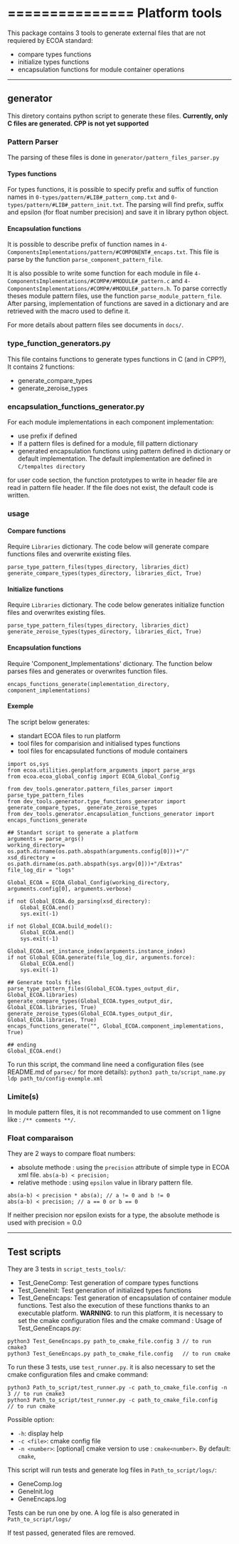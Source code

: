 ===============
Platform tools
===============

This package contains 3 tools to generate external files that are not requiered by ECOA standard:
- compare types functions
- initialize types functions
- encapsulation functions for module container operations

-------------
generator
-------------
This diretory contains python script to generate these files.
**Currently, only C files are generated. CPP is not yet supported**

### Pattern Parser

The parsing of these files is done in `generator/pattern_files_parser.py`

#### Types functions
For types functions, it is possible to specify prefix and suffix of function names in `0-types/pattern/#LIB#_pattern_comp.txt` and `0-types/pattern/#LIB#_pattern_init.txt`. The parsing will find prefix, suffix and epsilon (for float number precision) and save it in library python object.

#### Encapsulation functions
It is possible to describe prefix of function names in `4-ComponentsImplementations/pattern/#COMPONENT#_encaps.txt`. This file is parse by the function `parse_component_pattern_file`.

It is also possible to write some function for each module in file `4-ComponentsImplementations/#COMP#/#MODULE#_pattern.c` and `4-ComponentsImplementations/#COMP#/#MODULE#_pattern.h`. To parse correctly theses module pattern files, use the function  `parse_module_pattern_file`. After parsing, implementation of functions are saved in a dictionary and are retrieved with the macro used to define it.

For more details about pattern files see documents in ```docs/```.


### type_function_generators.py
This file contains functions to generate types functions in C (and in CPP?), It contains 2 functions:
- generate_compare_types
- generate_zeroise_types

### encapsulation_functions_generator.py
For each module implementations in each component implementation:
- use prefix if defined
- If a pattern files is defined for a module, fill pattern dictionary
- generated encapsulation functions using pattern defined in dictionary or default implementation. The default implementation are defined in `C/tempaltes directory`

for user code section, the function prototypes to write in header file are read in pattern file header. If the file does not exist, the default code is written.

### usage
#### Compare functions
Require `Libraries` dictionary. The code below will generate compare functions files and overwrite existing files.
```
parse_type_pattern_files(types_directory, libraries_dict)
generate_compare_types(types_directory, libraries_dict, True)
```

#### Initialize functions
Require `Libraries` dictionary. The code below generates initialize function files and overwrites existing files.
```
parse_type_pattern_files(types_directory, libraries_dict)
generate_zeroise_types(types_directory, libraries_dict, True)
```

#### Encapsulation functions
Require 'Component_Implementations' dictionary. The function below parses files and generates or overwrites function files.
```
encaps_functions_generate(implementation_directory, component_implementations)
```

#### Exemple
The script below generates:
 - standart ECOA files to run platform
 - tool files for comparision and initialised types functions
 - tool files for encapsulated functions of module containers

```
import os,sys
from ecoa.utilities.genplatform_arguments import parse_args
from ecoa.ecoa_global_config import ECOA_Global_Config

from dev_tools.generator.pattern_files_parser import parse_type_pattern_files
from dev_tools.generator.type_functions_generator import generate_compare_types,  generate_zeroise_types
from dev_tools.generator.encapsulation_functions_generator import encaps_functions_generate

## Standart script to generate a platform
arguments = parse_args()
working_directory= os.path.dirname(os.path.abspath(arguments.config[0]))+"/"
xsd_directory = os.path.dirname(os.path.abspath(sys.argv[0]))+"/Extras"
file_log_dir = "logs"

Global_ECOA = ECOA_Global_Config(working_directory, arguments.config[0], arguments.verbose)

if not Global_ECOA.do_parsing(xsd_directory):
	Global_ECOA.end()
	sys.exit(-1)

if not Global_ECOA.build_model():
	Global_ECOA.end()
	sys.exit(-1)

Global_ECOA.set_instance_index(arguments.instance_index)
if not Global_ECOA.generate(file_log_dir, arguments.force):
	Global_ECOA.end()
	sys.exit(-1)

## Generate tools files
parse_type_pattern_files(Global_ECOA.types_output_dir, Global_ECOA.libraries)
generate_compare_types(Global_ECOA.types_output_dir, Global_ECOA.libraries, True)
generate_zeroise_types(Global_ECOA.types_output_dir, Global_ECOA.libraries, True)
encaps_functions_generate("", Global_ECOA.component_implementations, True)

## ending
Global_ECOA.end()
```

To run this script, the command line need a configuration files (see README.md of ```parsec/``` for more details):
```python3 path_to/script_name.py ldp path_to/config-exemple.xml```


### Limite(s)
In module pattern files, it is not recommanded to use comment on 1 ligne like : `/** comments **/`.

### Float comparaison
They are 2 ways to compare float numbers:
 - absolute methode : using the `precision` attribute of simple type in ECOA xml file.
```abs(a-b) < precision;```
 - relative methode : using `epsilon` value in library pattern file.
```
abs(a-b) < precision * abs(a); // a != 0 and b != 0
abs(a-b) < precision; // a == 0 or b == 0
```
If neither precision nor epsilon exists for a type, the absolute methode is used with precision = 0.0


-------------
Test scripts
-------------
They are 3 tests in `script_tests_tools/`:
 - Test_GeneComp: Test generation of compare types functions
 - Test_GeneInit: Test generation of initialized types functions
 - Test_GeneEncaps: Test generation of encapsulation of container module functions. Test also the execution of these functions thanks to an executable platform.
 **WARNING**: to run this platform, it is necessary to set the cmake configuration files and the cmake command :
Usage of Test_GeneEncaps.py:
```
python3 Test_GeneEncaps.py path_to_cmake_file.config 3 // to run cmake3
python3 Test_GeneEncaps.py path_to_cmake_file.config   // to run cmake
```


To run these 3 tests, use ```test_runner.py```. it is also necessary to set the cmake configuration files and cmake command:
```
python3 Path_to_script/test_runner.py -c path_to_cmake_file.config -n 3 // to run cmake3
python3 Path_to_script/test_runner.py -c path_to_cmake_file.config      // to run cmake
```
Possible option:
- `-h`: display help
- `-c <file>`: cmake config file
- `-n <number>`: [optional] cmake version to use : `cmake<number>`. By default: `cmake`,

This script will run tests and generate log files in ```Path_to_script/logs/```:
 - GeneComp.log
 - GeneInit.log
 - GeneEncaps.log

Tests can be run one by one. A log file is also generated in ```Path_to_script/logs/```

If test passed, generated files are removed.

